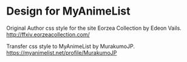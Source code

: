 # Design for MyAnimeList
Original Author css style for the site Eorzea Collection by Edeon Vails. http://ffxiv.eorzeacollection.com/

Transfer css style to MyAnimeList by MurakumoJP. https://myanimelist.net/profile/MurakumoJP
